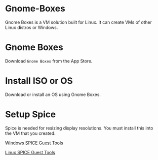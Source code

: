# Gnome-Boxes
Gnome Boxes is a VM solution built for Linux.  It can create VMs of other Linux distros or Windows.

# Gnome Boxes
Download `Gnome Boxes` from the App Store.

# Install ISO or OS
Download or install an OS using Gnome Boxes.

# Setup Spice
Spice is needed for resizing display resolutions.  You must install this into the VM that you created.

[Windows SPICE Guest Tools](https://www.spice-space.org/download/windows/spice-guest-tools/spice-guest-tools-latest.exe)

[Linux SPICE Guest Tools](https://www.spice-space.org/download/releases/spice-vdagent-0.22.0.tar.bz2)
